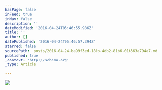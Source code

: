 ```yaml
---
hasPage: false
inFeed: true
inNav: false
description: ''
dateModified: '2016-04-24T05:46:55.986Z'
title: ''
author: []
datePublished: '2016-04-24T05:46:57.394Z'
starred: false
sourcePath: _posts/2016-04-24-ba99f3ed-180b-4db2-81b6-016363a794a7.md
published: true
_context: 'http://schema.org'
_type: Article

---
```

![](https://the-grid-user-content.s3-us-west-2.amazonaws.com/034f59d2-ebad-4876-9f99-70738d733693.jpg)